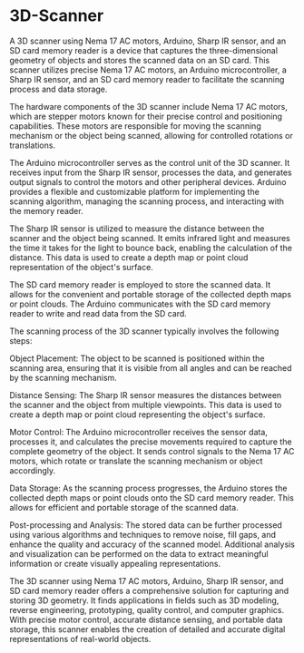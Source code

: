 # 3D-Scanner

A 3D scanner using Nema 17 AC motors, Arduino, Sharp IR sensor, and an SD card memory reader is a device that captures the three-dimensional geometry of objects and stores the scanned data on an SD card. This scanner utilizes precise Nema 17 AC motors, an Arduino microcontroller, a Sharp IR sensor, and an SD card memory reader to facilitate the scanning process and data storage.

The hardware components of the 3D scanner include Nema 17 AC motors, which are stepper motors known for their precise control and positioning capabilities. These motors are responsible for moving the scanning mechanism or the object being scanned, allowing for controlled rotations or translations.

The Arduino microcontroller serves as the control unit of the 3D scanner. It receives input from the Sharp IR sensor, processes the data, and generates output signals to control the motors and other peripheral devices. Arduino provides a flexible and customizable platform for implementing the scanning algorithm, managing the scanning process, and interacting with the memory reader.

The Sharp IR sensor is utilized to measure the distance between the scanner and the object being scanned. It emits infrared light and measures the time it takes for the light to bounce back, enabling the calculation of the distance. This data is used to create a depth map or point cloud representation of the object's surface.

The SD card memory reader is employed to store the scanned data. It allows for the convenient and portable storage of the collected depth maps or point clouds. The Arduino communicates with the SD card memory reader to write and read data from the SD card.

The scanning process of the 3D scanner typically involves the following steps:

Object Placement: The object to be scanned is positioned within the scanning area, ensuring that it is visible from all angles and can be reached by the scanning mechanism.

Distance Sensing: The Sharp IR sensor measures the distances between the scanner and the object from multiple viewpoints. This data is used to create a depth map or point cloud representing the object's surface.

Motor Control: The Arduino microcontroller receives the sensor data, processes it, and calculates the precise movements required to capture the complete geometry of the object. It sends control signals to the Nema 17 AC motors, which rotate or translate the scanning mechanism or object accordingly.

Data Storage: As the scanning process progresses, the Arduino stores the collected depth maps or point clouds onto the SD card memory reader. This allows for efficient and portable storage of the scanned data.

Post-processing and Analysis: The stored data can be further processed using various algorithms and techniques to remove noise, fill gaps, and enhance the quality and accuracy of the scanned model. Additional analysis and visualization can be performed on the data to extract meaningful information or create visually appealing representations.

The 3D scanner using Nema 17 AC motors, Arduino, Sharp IR sensor, and SD card memory reader offers a comprehensive solution for capturing and storing 3D geometry. It finds applications in fields such as 3D modeling, reverse engineering, prototyping, quality control, and computer graphics. With precise motor control, accurate distance sensing, and portable data storage, this scanner enables the creation of detailed and accurate digital representations of real-world objects.
